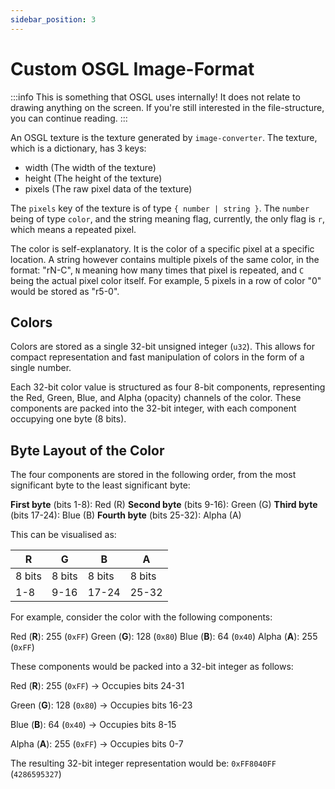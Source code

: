 ```yaml
---
sidebar_position: 3
---
```


# Custom OSGL Image-Format

:::info
This is something that OSGL uses internally! It does not relate to drawing anything on the screen. If you're still interested in the file-structure, you can continue reading.
:::

An OSGL texture is the texture generated by `image-converter`. The texture, which is a dictionary, has 3 keys:

- width (The width of the texture)
- height (The height of the texture)
- pixels (The raw pixel data of the texture)

The `pixels` key of the texture is of type `{ number | string }`.  The `number` being of type `color`, and the string meaning flag, currently, the only flag is `r`, which means a repeated pixel.

The color is self-explanatory. It is the color of a specific pixel at a specific location. A string however contains multiple pixels of the same color, in the format: "rN-C", `N` meaning how many times that pixel is repeated, and `C` being the actual pixel color itself. For example, 5 pixels in a row of color "0" would be stored as "r5-0".

## Colors

Colors are stored as a single 32-bit unsigned integer (`u32`). This allows for compact representation and fast manipulation of colors in the form of a single number.

Each 32-bit color value is structured as four 8-bit components, representing the Red, Green, Blue, and Alpha (opacity) channels of the color. These components are packed into the 32-bit integer, with each component occupying one byte (8 bits).

## Byte Layout of the Color

The four components are stored in the following order, from the most significant byte to the least significant byte:

**First byte** (bits 1-8): Red (R)
**Second byte** (bits 9-16): Green (G)
**Third byte** (bits 17-24): Blue (B)
**Fourth byte** (bits 25-32): Alpha (A)

This can be visualised as:

|    R    |    G    |    B    |    A    |
|---------|---------|---------|---------|
|  8 bits |  8 bits |  8 bits |  8 bits |
|   1-8   |  9-16   |  17-24  |  25-32  |

For example, consider the color with the following components:

Red (**R**): 255 (`0xFF`)
Green (**G**): 128 (`0x80`)
Blue (**B**): 64 (`0x40`)
Alpha (**A**): 255 (`0xFF`)

These components would be packed into a 32-bit integer as follows:

Red (**R**): 255 (`0xFF`) -> Occupies bits 24-31

Green (**G**): 128 (`0x80`) -> Occupies bits 16-23

Blue (**B**): 64 (`0x40`) -> Occupies bits 8-15

Alpha (**A**): 255 (`0xFF`) -> Occupies bits 0-7

The resulting 32-bit integer representation would be: `0xFF8040FF` (`4286595327`)
